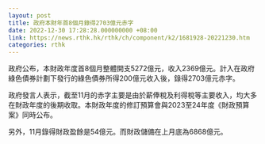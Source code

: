 ```yaml
---
layout: post
title: 政府本財年首8個月錄得2703億元赤字
date: 2022-12-30 17:28:28.000000000 +08:00
link: https://news.rthk.hk/rthk/ch/component/k2/1681928-20221230.htm
categories: rthk
---
```


政府公布，本財政年度首8個月整體開支5272億元，收入2369億元。計入在政府綠色債券計劃下發行的綠色債券所得200億元收入後，錄得2703億元赤字。

政府發言人表示，截至11月的赤字主要是由於薪俸稅及利得稅等主要收入，均大多在財政年度的後期收取。本財政年度的修訂預算會與2023至24年度《財政預算案》同時公布。

另外，11月錄得財政盈餘是54億元。而財政儲備在上月底為6868億元。
